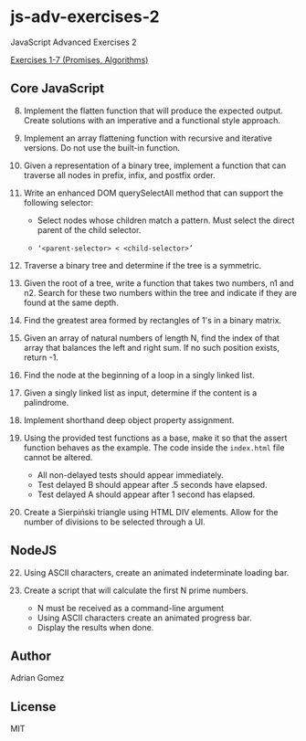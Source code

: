 # js-adv-exercises-2

JavaScript Advanced Exercises 2

[Exercises 1-7 (Promises, Algorithms)](https://github.com/aegomez/js-adv-exercises)

## Core JavaScript

8. Implement the flatten function that will produce the expected output. Create solutions with an imperative and a functional style approach.

9. Implement an array flattening function with recursive and iterative versions. Do not use the built-in function.

10. Given a representation of a binary tree, implement a function that can traverse all nodes in prefix, infix, and postfix order.

11. Write an enhanced DOM querySelectAll method that can support the following selector:

    - Select nodes whose children match a pattern. Must select the direct parent of the child selector.

    - `‘<parent-selector> < <child-selector>’`

12. Traverse a binary tree and determine if the tree is a symmetric.

13. Given the root of a tree, write a function that takes two numbers, n1 and n2. Search for these two numbers within the tree and indicate if they are found at the same depth.

14. Find the greatest area formed by rectangles of 1's in a binary matrix.

15. Given an array of natural numbers of length N, find the index of that array that balances the left and right sum. If no such position exists, return -1.

16. Find the node at the beginning of a loop in a singly linked list.

17. Given a singly linked list as input, determine if the content is a palindrome.

18. Implement shorthand deep object property assignment.

19. Using the provided test functions as a base, make it so that the assert function behaves as the example. The code inside the `index.html` file cannot be altered.

    - All non-delayed tests should appear immediately.
    - Test delayed B should appear after .5 seconds have elapsed.
    - Test delayed A should appear after 1 second has elapsed.

20. Create a Sierpiński triangle using HTML DIV elements. Allow for the number of divisions to be selected through a UI.

## NodeJS

22. Using ASCII characters, create an animated indeterminate loading bar.

23. Create a script that will calculate the first N prime numbers.
    - N must be received as a command-line argument
    - Using ASCII characters create an animated progress bar.
    - Display the results when done.

## Author

Adrian Gomez

## License

MIT
